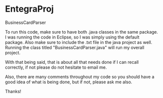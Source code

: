 # EntegraProj
BusinessCardParser

To run this code, make sure to have both .java classes in the same package. I was running the code in Eclipse, so I was simply
using the default package. Also make sure to include the .txt file in the java project as well. Running the class titled 
"BusinessCardParser.java" will run my overall project.

With that being said, that is about all that needs done if I can recall correctly, if not please do not
hesitate to email me.

Also, there are many comments throughout my code so you should have a good idea of what is being done, but if not, please
ask me also.

Thanks!
